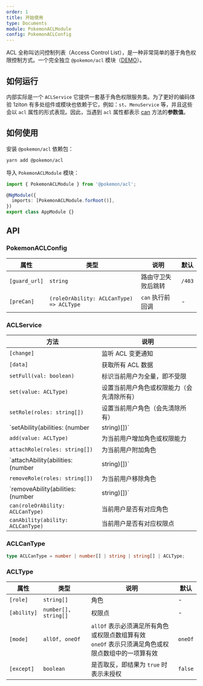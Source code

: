 ```yaml
---
order: 1
title: 开始使用
type: Documents
module: PokemonACLModule
config: PokemonACLConfig
---
```


ACL 全称叫访问控制列表（Access Control List），是一种非常简单的基于角色权限控制方式。一个完全独立 `@pokemon/acl` 模块（[DEMO](//1ziton.github.io/1ziton/#/logics/acl)）。

## 如何运行

内部实际是一个 `ACLService` 它提供一套基于角色权限服务类。为了更好的编码体验 1ziton 有多处组件或模块也依赖于它，例如：`st`、`MenuService` 等，并且这些会以 `acl` 属性的形式表现。因此，当遇到 `acl` 属性都表示 [can](#ACLCanType) 方法的**参数值**。

## 如何使用

安装 `@pokemon/acl` 依赖包：

```bash
yarn add @pokemon/acl
```

导入 `PokemonACLModule` 模块：

```typescript
import { PokemonACLModule } from '@pokemon/acl';

@NgModule({
  imports: [PokemonACLModule.forRoot()],
})
export class AppModule {}
```

## API

### PokemonACLConfig

| 属性          | 类型                                     | 说明               | 默认   |
| ------------- | ---------------------------------------- | ------------------ | ------ |
| `[guard_url]` | `string`                                 | 路由守卫失败后跳转 | `/403` |
| `[preCan]`    | `(roleOrAbility: ACLCanType) => ACLType` | `can` 执行前回调   | -      |

### ACLService

| 方法                                            | 说明                                       |
| ----------------------------------------------- | ------------------------------------------ |
| `[change]`                                      | 监听 ACL 变更通知                          |
| `[data]`                                        | 获取所有 ACL 数据                          |
| `setFull(val: boolean)`                         | 标识当前用户为全量，即不受限               |
| `set(value: ACLType)`                           | 设置当前用户角色或权限能力（会先清除所有） |
| `setRole(roles: string[])`                      | 设置当前用户角色（会先清除所有）           |
| `setAbility(abilities: (number | string)[])`    | 设置当前用户权限能力（会先清除所有）       |
| `add(value: ACLType)`                           | 为当前用户增加角色或权限能力               |
| `attachRole(roles: string[])`                   | 为当前用户附加角色                         |
| `attachAbility(abilities: (number | string)[])` | 为当前用户附加权限                         |
| `removeRole(roles: string[])`                   | 为当前用户移除角色                         |
| `removeAbility(abilities: (number | string)[])` | 为当前用户移除权限                         |
| `can(roleOrAbility: ACLCanType)`                | 当前用户是否有对应角色                     |
| `canAbility(ability: ACLCanType)`               | 当前用户是否有对应权限点                   |

### ACLCanType

```ts
type ACLCanType = number | number[] | string | string[] | ACLType;
```

### ACLType

| 属性        | 类型                 | 说明                                                                                                 | 默认    |
| ----------- | -------------------- | ---------------------------------------------------------------------------------------------------- | ------- |
| `[role]`    | `string[]`           | 角色                                                                                                 | -       |
| `[ability]` | `number[], string[]` | 权限点                                                                                               | -       |
| `[mode]`    | `allOf, oneOf`       | `allOf` 表示必须满足所有角色或权限点数组算有效<br>`oneOf` 表示只须满足角色或权限点数组中的一项算有效 | `oneOf` |
| `[except]`  | `boolean`            | 是否取反，即结果为 `true` 时表示未授权                                                               | `false` |
